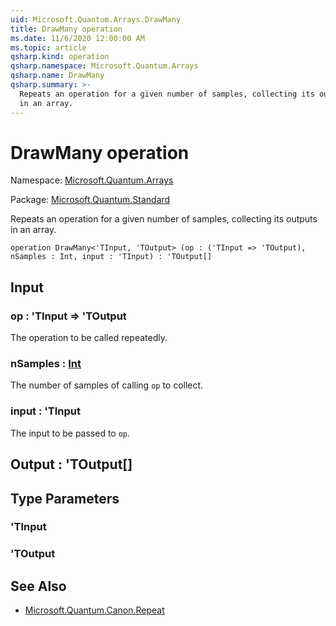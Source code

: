 ```yaml
---
uid: Microsoft.Quantum.Arrays.DrawMany
title: DrawMany operation
ms.date: 11/6/2020 12:00:00 AM
ms.topic: article
qsharp.kind: operation
qsharp.namespace: Microsoft.Quantum.Arrays
qsharp.name: DrawMany
qsharp.summary: >-
  Repeats an operation for a given number of samples, collecting its outputs
  in an array.
---
```


# DrawMany operation

Namespace: [Microsoft.Quantum.Arrays](xref:Microsoft.Quantum.Arrays)

Package: [Microsoft.Quantum.Standard](https://nuget.org/packages/Microsoft.Quantum.Standard)


Repeats an operation for a given number of samples, collecting its outputsin an array.

```qsharp
operation DrawMany<'TInput, 'TOutput> (op : ('TInput => 'TOutput), nSamples : Int, input : 'TInput) : 'TOutput[]
```


## Input

### op : 'TInput => 'TOutput 

The operation to be called repeatedly.


### nSamples : [Int](xref:microsoft.quantum.lang-ref.int)

The number of samples of calling `op` to collect.


### input : 'TInput

The input to be passed to `op`.



## Output : 'TOutput[]



## Type Parameters

### 'TInput


### 'TOutput



## See Also

- [Microsoft.Quantum.Canon.Repeat](xref:Microsoft.Quantum.Canon.Repeat)